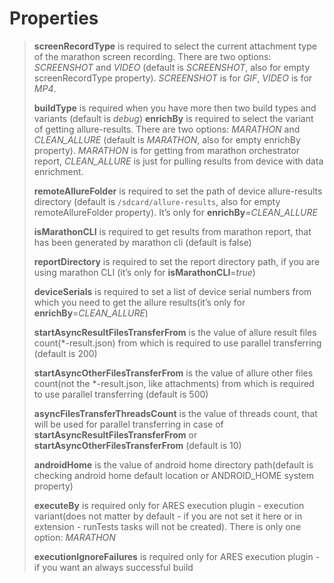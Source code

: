 <h1 id="properties" style="color:#333;">Properties</h1>
<blockquote>
  <p><strong>screenRecordType</strong> is required to select the current attachment type of the marathon screen recording. There are two options:
<em>SCREENSHOT</em> and <em>VIDEO</em> (default is <em>SCREENSHOT</em>, also for empty screenRecordType property).
<em>SCREENSHOT</em> is for <em>GIF</em>, <em>VIDEO</em> is for <em>MP4</em>.</p>
 <p><strong>buildType</strong> is required when you have more then two build types and variants (default is <em>debug</em>)
 <strong>enrichBy</strong> is required to select the variant of getting allure-results. There are two options:
<em>MARATHON</em> and <em>CLEAN_ALLURE</em> (default is <em>MARATHON</em>, also for empty enrichBy property).
<em>MARATHON</em> is for getting from marathon orchestrator report, <em>CLEAN_ALLURE</em> is just for pulling results from device with data enrichment.</p>
 <p><strong>remoteAllureFolder</strong> is required to set the path of device allure-results directory (default is <code class="language-plaintext highlighter-rouge">/sdcard/allure-results</code>, also for empty remoteAllureFolder property).
It’s only for <strong>enrichBy</strong>=<em>CLEAN_ALLURE</em></p>
<p><strong>isMarathonCLI</strong> is required to get results from marathon report, that has been generated by marathon cli (default is false)</p>
 <p><strong>reportDirectory</strong> is required to set the report directory path, if you are using marathon CLI (it’s only for <strong>isMarathonCLI</strong>=<em>true</em>)</p>
 <p><strong>deviceSerials</strong> is required to set a list of device serial numbers from which you need to get the allure results(it’s only for <strong>enrichBy</strong>=<em>CLEAN_ALLURE</em>)</p>
 <p><strong>startAsyncResultFilesTransferFrom</strong> is the value of allure result files count(*-result.json)
from which is required to use parallel transferring (default is 200)</p>
 <p><strong>startAsyncOtherFilesTransferFrom</strong> is the value of allure other
files count(not the *-result.json, like attachments) from which is required to use parallel transferring (default is 500)</p>
 <p><strong>asyncFilesTransferThreadsCount</strong> is the value of threads count, that will be used for parallel
transferring in case of <strong>startAsyncResultFilesTransferFrom</strong> or <strong>startAsyncOtherFilesTransferFrom</strong> (default is 10)</p>
 <p><strong>androidHome</strong> is the value of android home directory path(default is checking android home default location or ANDROID_HOME system property)</p>
 <p><strong>executeBy</strong> is required only for ARES execution plugin - execution variant(does not matter by default - if you are not set it here or in extension - runTests tasks will not be created). There is only one option: <em>MARATHON</em></p>
<p><strong>executionIgnoreFailures</strong> is required only for ARES execution plugin - if you want an always successful build</p>
  </blockquote>
